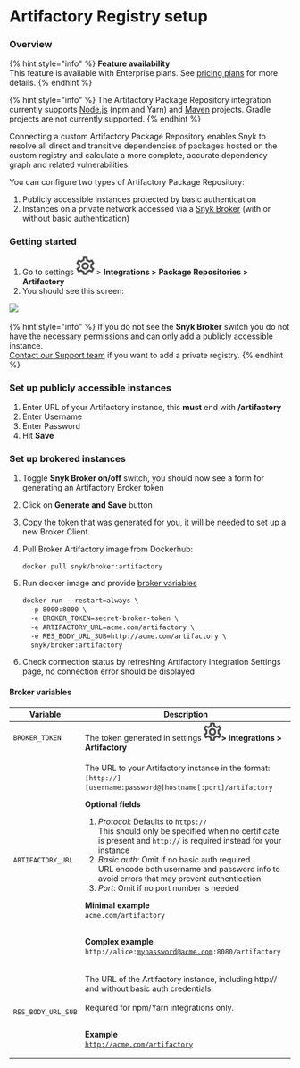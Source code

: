 # Artifactory Registry setup

### **Overview**

{% hint style="info" %}
**Feature availability**\
This feature is available with Enterprise plans. See [pricing plans](https://snyk.io/plans/) for more details.
{% endhint %}

{% hint style="info" %}
The Artifactory Package Repository integration currently supports [Node.js](../../../scanning-with-snyk/scan-application-code/snyk-open-source/language-and-package-manager-support/snyk-for-javascript.md) (npm and Yarn) and [Maven](../../../scanning-with-snyk/scan-application-code/snyk-open-source/language-and-package-manager-support/snyk-for-java-gradle-maven.md) projects. Gradle projects are not currently supported.
{% endhint %}

Connecting a custom Artifactory Package Repository enables Snyk to resolve all direct and transitive dependencies of packages hosted on the custom registry and calculate a more complete, accurate dependency graph and related vulnerabilities.

You can configure two types of Artifactory Package Repository:

1. Publicly accessible instances protected by basic authentication
2. Instances on a private network accessed via a [Snyk Broker](../../extensions/snyk-broker/broker-introduction.md) (with or without basic authentication)

### Getting started

1. Go to settings <img src="../../../.gitbook/assets/cog_icon.png" alt="" data-size="line"> > **Integrations > Package Repositories > Artifactory**
2. You should see this screen:

![](../../../.gitbook/assets/screenshot\_2020-04-17\_at\_14.38.12.png)

{% hint style="info" %}
If you do not see the **Snyk Broker** switch you do not have the necessary permissions and can only add a publicly accessible instance.\
[Contact our Support team](https://support.snyk.io/hc/en-us/requests/new) if you want to add a private registry.
{% endhint %}

### Set up publicly accessible instances

1. Enter URL of your Artifactory instance, this **must** end with **/artifactory**
2. Enter Username
3. Enter Password
4. Hit **Save**

### Set up brokered instances

1. Toggle **Snyk Broker on/off** switch, you should now see a form for generating an Artifactory Broker token
2. Click on **Generate and Save** button
3. Copy the token that was generated for you, it will be needed to set up a new Broker Client
4.  Pull Broker Artifactory image from Dockerhub:

    ```
    docker pull snyk/broker:artifactory
    ```
5.  Run docker image and provide [broker variables](artifactory-registry-setup.md#broker-variables)

    ```
    docker run --restart=always \
      -p 8000:8000 \
      -e BROKER_TOKEN=secret-broker-token \
      -e ARTIFACTORY_URL=acme.com/artifactory \
      -e RES_BODY_URL_SUB=http://acme.com/artifactory \ 
      snyk/broker:artifactory
    ```
6. Check connection status by refreshing Artifactory Integration Settings page, no connection error should be displayed

#### Broker variables

| Variable           | Description                                                                                                                                                                                                                                                                                                                                                                                                                                                                                                                                                                                                                                                                                                                                                                                  |
| ------------------ | -------------------------------------------------------------------------------------------------------------------------------------------------------------------------------------------------------------------------------------------------------------------------------------------------------------------------------------------------------------------------------------------------------------------------------------------------------------------------------------------------------------------------------------------------------------------------------------------------------------------------------------------------------------------------------------------------------------------------------------------------------------------------------------------- |
| `BROKER_TOKEN`     | The token generated in settings <img src="../../../.gitbook/assets/cog_icon.png" alt="" data-size="line">**> Integrations > Artifactory**                                                                                                                                                                                                                                                                                                                                                                                                                                                                                                                                                                                                                                                    |
| `ARTIFACTORY_URL`  | <p>The URL to your Artifactory instance in the format:<br><code>[http://][username:password@]hostname[:port]/artifactory</code></p><p><strong>Optional fields</strong></p><ol><li><em>Protocol</em>: Defaults to <code>https://</code><br>This should only be specified when no certificate is present and <code>http://</code> is required instead for your instance</li><li><em>Basic auth</em>: Omit if no basic auth required.<br>URL encode both username and password info to avoid errors that may prevent authentication.</li><li><em>Port</em>: Omit if no port number is needed</li></ol><p><strong>Minimal example</strong><br><code>acme.com/artifactory</code></p><p><br><strong>Complex example</strong><br><code>http://alice:mypassword@acme.com:8080/artifactory</code></p> |
| `RES_BODY_URL_SUB` | <p>The URL of the Artifactory instance, including http:// and without basic auth credentials.<br><br>Required for npm/Yarn integrations only.</p><p><br><strong>Example</strong><br><code>http://acme.com/artifactory</code></p>                                                                                                                                                                                                                                                                                                                                                                                                                                                                                                                                                             |
